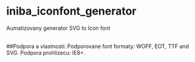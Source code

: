 # iniba_iconfont_generator
Aumatizovany generator SVG to Icon font<br><br>

##Podpora a vlastnosti:
Podporovane font formaty: WOFF, EOT, TTF and SVG.
Podpora prohlizecu: IE8+.
